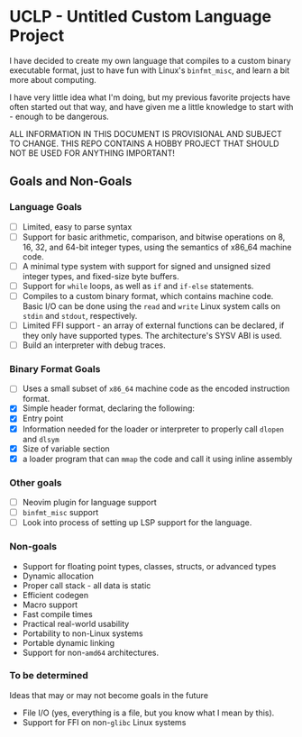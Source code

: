<!--
SPDX-FileCopyrightText: 2025 Eli Array Minkoff

SPDX-License-Identifier: 0BSD
-->

# UCLP - Untitled Custom Language Project

I have decided to create my own language that compiles to a custom binary executable format, just to have fun with Linux's `binfmt_misc`, and learn a bit more about computing.

I have very little idea what I'm doing, but my previous favorite projects have often started out that way, and have given me a little knowledge to start with - enough to be dangerous.

ALL INFORMATION IN THIS DOCUMENT IS PROVISIONAL AND SUBJECT TO CHANGE. THIS REPO CONTAINS A HOBBY PROJECT THAT SHOULD NOT BE USED FOR ANYTHING IMPORTANT!

## Goals and Non-Goals

### Language Goals

* [ ] Limited, easy to parse syntax
* [ ] Support for basic arithmetic, comparison, and bitwise operations on 8, 16, 32, and 64-bit integer types, using the semantics of x86_64 machine code.
* [ ] A minimal type system with support for signed and unsigned sized integer types, and fixed-size byte buffers.
* [ ] Support for `while` loops, as well as `if` and `if-else` statements.
* [ ] Compiles to a custom binary format, which contains machine code. Basic I/O can be done using the `read` and `write` Linux system calls on `stdin` and `stdout`, respectively.
* [ ] Limited FFI support - an array of external functions can be declared, if they only have supported types. The architecture's SYSV ABI is used.
* [ ] Build an interpreter with debug traces.

### Binary Format Goals

* [ ] Uses a small subset of `x86_64` machine code as the encoded instruction format.
* [x] Simple header format, declaring the following:
 * [x] Entry point
 * [x] Information needed for the loader or interpreter to properly call `dlopen` and `dlsym`
 * [x] Size of variable section
* [x] a loader program that can `mmap` the code and call it using inline assembly

### Other goals

* [ ] Neovim plugin for language support
* [ ] `binfmt_misc` support
* [ ] Look into process of setting up LSP support for the language.

### Non-goals

* Support for floating point types, classes, structs, or advanced types
* Dynamic allocation
* Proper call stack - all data is static
* Efficient codegen
* Macro support
* Fast compile times
* Practical real-world usability
* Portability to non-Linux systems
* Portable dynamic linking
* Support for non-`amd64` architectures.

### To be determined

Ideas that may or may not become goals in the future
* File I/O (yes, everything is a file, but you know what I mean by this).
* Support for FFI on non-`glibc` Linux systems
